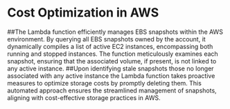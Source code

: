 # Cost Optimization in AWS
##The Lambda function efficiently manages EBS snapshots within the AWS environment. By querying all EBS snapshots owned by the account, it dynamically compiles a list of active EC2 instances, encompassing both running and stopped instances. The function meticulously examines each snapshot, ensuring that the associated volume, if present, is not linked to any active instance.
##Upon identifying stale snapshots those no longer associated with any active instance the Lambda function takes proactive measures to optimize storage costs by promptly deleting them. This automated approach ensures the streamlined management of snapshots, aligning with cost-effective storage practices in AWS.
